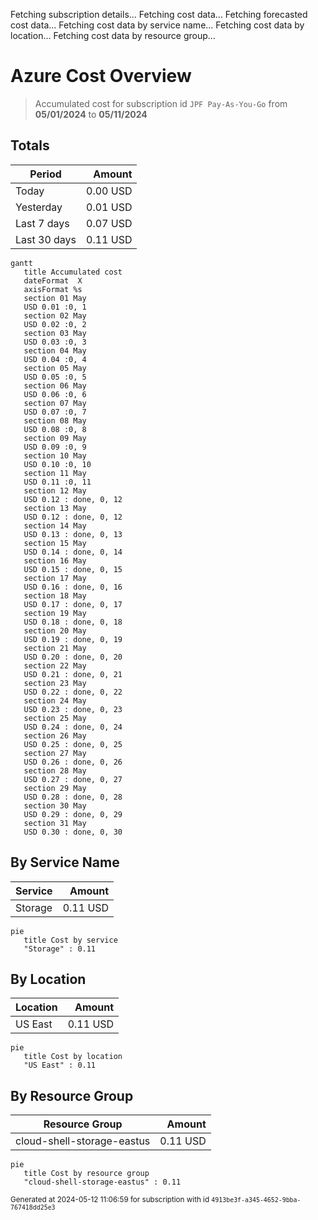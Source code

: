 Fetching subscription details...
Fetching cost data...
Fetching forecasted cost data...
Fetching cost data by service name...
Fetching cost data by location...
Fetching cost data by resource group...
# Azure Cost Overview

> Accumulated cost for subscription id `JPF Pay-As-You-Go` from **05/01/2024** to **05/11/2024**

## Totals

|Period|Amount|
|---|---:|
|Today|0.00 USD|
|Yesterday|0.01 USD|
|Last 7 days|0.07 USD|
|Last 30 days|0.11 USD|

```mermaid
gantt
   title Accumulated cost
   dateFormat  X
   axisFormat %s
   section 01 May
   USD 0.01 :0, 1
   section 02 May
   USD 0.02 :0, 2
   section 03 May
   USD 0.03 :0, 3
   section 04 May
   USD 0.04 :0, 4
   section 05 May
   USD 0.05 :0, 5
   section 06 May
   USD 0.06 :0, 6
   section 07 May
   USD 0.07 :0, 7
   section 08 May
   USD 0.08 :0, 8
   section 09 May
   USD 0.09 :0, 9
   section 10 May
   USD 0.10 :0, 10
   section 11 May
   USD 0.11 :0, 11
   section 12 May
   USD 0.12 : done, 0, 12
   section 13 May
   USD 0.12 : done, 0, 12
   section 14 May
   USD 0.13 : done, 0, 13
   section 15 May
   USD 0.14 : done, 0, 14
   section 16 May
   USD 0.15 : done, 0, 15
   section 17 May
   USD 0.16 : done, 0, 16
   section 18 May
   USD 0.17 : done, 0, 17
   section 19 May
   USD 0.18 : done, 0, 18
   section 20 May
   USD 0.19 : done, 0, 19
   section 21 May
   USD 0.20 : done, 0, 20
   section 22 May
   USD 0.21 : done, 0, 21
   section 23 May
   USD 0.22 : done, 0, 22
   section 24 May
   USD 0.23 : done, 0, 23
   section 25 May
   USD 0.24 : done, 0, 24
   section 26 May
   USD 0.25 : done, 0, 25
   section 27 May
   USD 0.26 : done, 0, 26
   section 28 May
   USD 0.27 : done, 0, 27
   section 29 May
   USD 0.28 : done, 0, 28
   section 30 May
   USD 0.29 : done, 0, 29
   section 31 May
   USD 0.30 : done, 0, 30
```

## By Service Name

|Service|Amount|
|---|---:|
|Storage|0.11 USD|

```mermaid
pie
   title Cost by service
   "Storage" : 0.11
```

## By Location

|Location|Amount|
|---|---:|
|US East|0.11 USD|

```mermaid
pie
   title Cost by location
   "US East" : 0.11
```

## By Resource Group

|Resource Group|Amount|
|---|---:|
|cloud-shell-storage-eastus|0.11 USD|

```mermaid
pie
   title Cost by resource group
   "cloud-shell-storage-eastus" : 0.11
```

<sup>Generated at 2024-05-12 11:06:59 for subscription with id `4913be3f-a345-4652-9bba-767418dd25e3`</sup>
